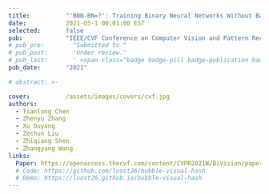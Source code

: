 ```yaml
---
title:          "'BNN-BN=?': Training Binary Neural Networks Without Batch Normalization"
date:           2021-05-1 00:01:00 EST
selected:       false
pub:            "IEEE/CVF Conference on Computer Vision and Pattern Recognition (CVPR)"
# pub_pre:        "Submitted to "
# pub_post:       'Under review.'
# pub_last:       ' <span class="badge badge-pill badge-publication badge-success">Spotlight</span>'
pub_date:       "2021"

# abstract: >-

cover:          /assets/images/covers/cvf.jpg
authors:
  - Tianlong Chen 
  - Zhenyu Zhang 
  - Xu Ouyang 
  - Zechun Liu 
  - Zhiqiang Shen 
  - Zhangyang Wang
links:
  Paper: https://openaccess.thecvf.com/content/CVPR2021W/BiVision/papers/Chen_BNN_-_BN___Training_Binary_Neural_Networks_Without_CVPRW_2021_paper.pdf
  # Code: https://github.com/luost26/bubble-visual-hash
  # Demo: https://luost26.github.io/bubble-visual-hash
---
```


